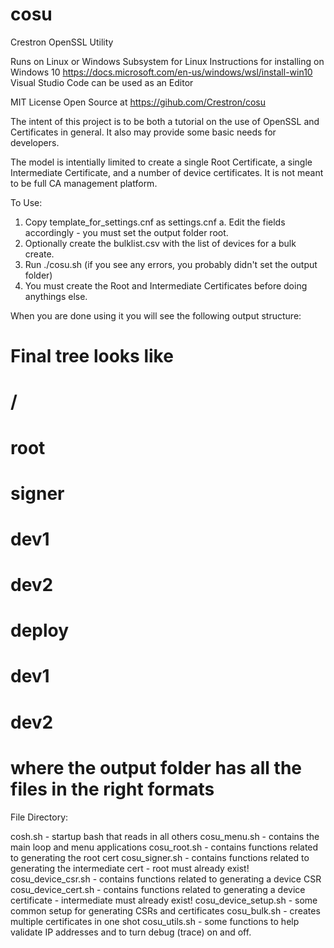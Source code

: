 # cosu
Crestron OpenSSL Utility

Runs on Linux or Windows Subsystem for Linux
Instructions for installing on Windows 10 https://docs.microsoft.com/en-us/windows/wsl/install-win10
Visual Studio Code can be used as an Editor

MIT License Open Source at https://gihub.com/Crestron/cosu

The intent of this project is to be both a tutorial on the use of OpenSSL and Certificates in general.
It also may provide some basic needs for developers.

The model is intentially limited to create a single Root Certificate, a single Intermediate Certificate,
and a number of device certificates. It is not meant to be full CA management platform.

To Use:

1. Copy template_for_settings.cnf as settings.cnf
    a. Edit the fields accordingly - you must set the output folder root.
2. Optionally create the bulklist.csv with the list of devices for a bulk create.
3. Run ./cosu.sh (if you see any errors, you probably didn't set the output folder)
4. You must create the Root and Intermediate Certificates before doing anythings else.


When you are done using it you will see the following output structure:

# Final tree looks like
# /
#    root
#    signer
#    dev1
#    dev2
#    deploy
#       dev1
#       dev2
# where the output folder has all the files in the right formats

File Directory:

cosh.sh - startup bash that reads in all others
cosu_menu.sh - contains the main loop and menu applications
cosu_root.sh - contains functions related to generating the root cert
cosu_signer.sh - contains functions related to generating the intermediate cert - root must already exist!
cosu_device_csr.sh - contains functions related to generating a device CSR
cosu_device_cert.sh - contains functions related to generating a device certificate - intermediate must already exist!
cosu_device_setup.sh - some common setup for generating CSRs and certificates
cosu_bulk.sh - creates multiple certificates in one shot
cosu_utils.sh - some functions to help validate IP addresses and to turn debug (trace) on and off.



